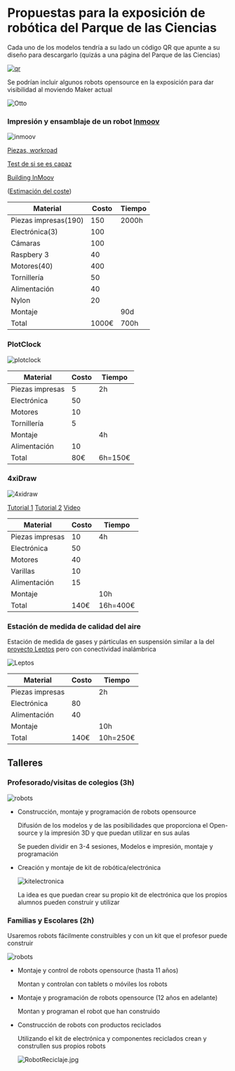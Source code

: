 # Propuestas para la exposición de robótica del Parque de las Ciencias

Cada uno de los modelos tendría a su lado un código QR que apunte a su diseño para descargarlo (quizás a una página del Parque de las Ciencias)

[![qr](./images/qrcode.png)](./images/qrcode_big.png)

Se podrían incluir algunos robots opensource en la exposición para dar visibilidad al moviendo Maker actual

![Otto](./images/Otto.jpg)

### Impresión y ensamblaje de un robot [Inmoov](https://inmoov.fr/)

![inmoov](http://www.meccanismocomplesso.org/wp-content/uploads/2015/10/Meccanismo-Complesso-InMoov1.png)


[Piezas, workroad]()

[Test de si se es capaz](https://inmoov.fr/finger-starter/)

[Building InMoov](https://ultimaker.com/en/community/20036-inmoov)

([Estimación del coste](http://www.robots-and-androids.com/Gael-Langevin-and-InMoov.html))

|Material|Costo|Tiempo|
|---|---|---|
|Piezas impresas(190)|150|2000h|
|Electrónica(3)|100||
|Cámaras|100||
|Raspbery 3|40||
|Motores(40)|400||
|Tornillería|50||
|Alimentación|40||
|Nylon|20||
|Montaje||90d|
|Total|1000€|700h|



### PlotClock

![plotclock](./images/plotclock.gif)

|Material|Costo|Tiempo|
|---|---|---|
|Piezas impresas|5|2h|
|Electrónica|50||
|Motores|10||
|Tornillería|5||
|Montaje||4h|
|Alimentación|10||
|Total|80€|6h=150€|



### 4xiDraw

![4xidraw](https://cdn.thingiverse.com/renders/69/97/f7/c9/6a/68840213a5314fb69390dff02ee3b58f_preview_featured.jpg)

[Tutorial 1](http://www.instructables.com/id/4xiDraw/?ALLSTEPS) [Tutorial 2](http://robottini.altervista.org/cartesio-low-cost-cartesian-plotter-robot) [Video](https://www.youtube.com/watch?v=87jS-LegrHM)

|Material|Costo|Tiempo|
|---|---|---|
|Piezas impresas|10|4h|
|Electrónica|50||
|Motores|40||
|Varillas|10||
|Alimentación|15||
|Montaje||10h|
|Total|140€|16h=400€|

### Estación de medida de calidad del aire

Estación de medida de gases y párticulas en suspensión similar a la del [proyecto Leptos](https://imvec.tech/leptos/) pero con conectividad inalámbrica

![Leptos](https://imvec.tech/wp-content/uploads/2016/09/LeptosSteps001-1024x768.jpg)


|Material|Costo|Tiempo|
|---|---|---|
|Piezas impresas||2h|
|Electrónica|80||
|Alimentación|40||
|Montaje||10h|
|Total|140€|10h=250€|



## Talleres

### Profesorado/visitas de colegios (3h)

  ![robots](./images/Robots.jpg)

* Construcción, montaje y programación de robots opensource

  Difusión de los modelos y de las posibilidades que proporciona el Open-source y la impresión 3D y que puedan utilizar en sus aulas

  Se pueden dividir en 3-4 sesiones, Modelos e impresión, montaje y programación

* Creación y montaje de kit de robótica/electrónica

  ![kitelectronica](./images/KitElectronica.jpg)

  La idea es que puedan crear su propio kit de electrónica que los propios alumnos pueden construir y utilizar

### Familias y Escolares (2h)

Usaremos robots fácilmente construibles y con un kit que el profesor puede construir

  ![robots](./images/Robots.jpg)

* Montaje y control de robots opensource (hasta 11 años)

  Montan y controlan con tablets o móviles los robots

* Montaje y programación de robots opensource (12 años en adelante)

  Montan y programan el robot que han construido

* Construcción de robots con productos reciclados

  Utilizando el kit de electrónica y componentes reciclados crean y construllen sus propios robots

  ![RobotReciclaje.jpg](./images/RobotReciclaje.jpg)
